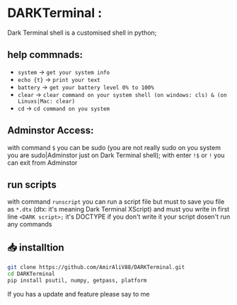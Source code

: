 # DARKTerminal :
Dark Terminal shell is a customised shell in python;

## help commnads:
- `system` -> `get your system info`
- `echo {t}` -> `print your text`
- `battery` -> `get your battery level 0% to 100%`
- `clear` -> `clear command on your system shell (on windows: cls) & (on Linuxs|Mac: clear)`
- `cd` -> `cd command on you system`

## Adminstor Access:
with command `$` you can be sudo (you are not really sudo on you system you are sudo|Adminstor just on Dark Terminal shell);
with enter `!$` or `!` you can exit from Adminstor

## run scripts
with command `runscript` you can run a script file but must to save you file as `*.dtx` (dtx: it's meaning Dark Terminal XScript) and must you write in first line `<DARK script>;`
it's DOCTYPE if you don't write it your script dosen't run any commands

## 📥 installtion  
```bash
git clone https://github.com/AmirAliV88/DARKTerminal.git
cd DARKTerminal
pip install psutil, numpy, getpass, platform
```

If you has a update and feature please say to me

